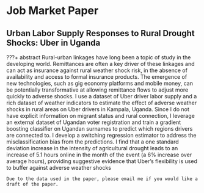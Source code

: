 # Job Market Paper

## Urban Labor Supply Responses to Rural Drought Shocks: Uber in Uganda

???+ abstract
    Rural-urban linkages have long been a topic of study in the developing world. Remittances
    are often a key driver of these linkages and can act as insurance against rural weather shock risk,
    in the absence of availability and access to formal insurance products. The emergence of new
    technologies, such as gig economy platforms and mobile money, can be potentially transformative
    at allowing remittance flows to adjust more quickly to adverse shocks. I use a dataset of Uber
    driver labor supply and a rich dataset of weather indicators to estimate the effect of adverse
    weather shocks in rural areas on Uber drivers in Kampala, Uganda. Since I do not have explicit
    information on migrant status and rural connection, I leverage an external dataset of Ugandan
    voter registration and train a gradient boosting classifier on Ugandan surnames to predict which
    regions drivers are connected to. I develop a switching regression estimator to address the
    misclassification bias from the predictions. I find that a one standard deviation increase in the
    intensity of agricultural drought leads to an increase of 5.1 hours online in the month of the
    event (a 6% increase over average hours), providing suggestive evidence that Uber’s flexibility is
    used to buffer against adverse weather shocks


    Due to the data used in the paper, please email me if you would like a draft of the paper.